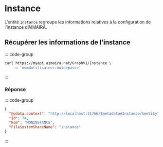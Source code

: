 # Instance

L’entité `Instance` regroupe les informations relatives à la configuration de l’instance d’AIMAIRA.

## Récupérer les informations de l’instance

::: code-group

```bash [cURL]
curl https://myapi.aimaira.net/GraphV1/Instance \
    -u 'nomdutilisateur:motdepasse'
```

:::

### Réponse

::: code-group

```json [JSON]
{
  "@odata.context": "http://localhost:31766/$metadata#Instance/$entity",
  "Id": 74,
  "Nom": "MONINSTANCE",
  "FileSystemShareName": "instance"
}
```

:::
